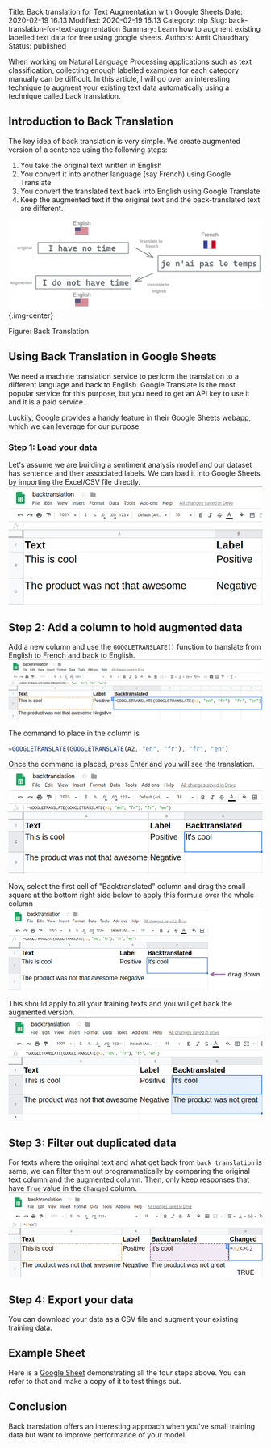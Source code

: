 Title: Back translation for Text Augmentation with Google Sheets
Date: 2020-02-19 16:13
Modified: 2020-02-19 16:13
Category: nlp
Slug: back-translation-for-text-augmentation
Summary: Learn how to augment existing labelled text data for free using google sheets.
Authors: Amit Chaudhary
Status: published


When working on Natural Language Processing applications such as text classification, collecting enough labelled examples for each category manually can be difficult. In this article, I will go over an interesting technique to augment your existing text data automatically using a technique called back translation.

## Introduction to Back Translation
The key idea of back translation is very simple. We create augmented version of a sentence using the following steps:

1. You take the original text written in English  
2. You convert it into another language (say French) using Google Translate  
3. You convert the translated text back into English using Google Translate   
4. Keep the augmented text if the original text and the back-translated text are different. 

![](/images/backtranslation-en-fr.png){.img-center}
<p class="has-text-centered has-text-grey">
Figure: Back Translation
</p>

## Using Back Translation in Google Sheets
We need a machine translation service to perform the translation to a different language and back to English. Google Translate is the most popular service for this purpose, but you need to get an API key to use it and it is a paid service. 

Luckily, Google provides a handy feature in their Google Sheets webapp, which we can leverage for our purpose.

### Step 1: Load your data
Let's assume we are building a sentiment analysis model and our dataset has sentence and their associated labels. We can load it into Google Sheets by importing the Excel/CSV file directly.
![](/images/backtranslation-sheets-step-1.png)

## Step 2: Add a column to hold augmented data
Add a new column and use the `GOOGLETRANSLATE()` function to translate from English to French and back to English.
![](/images/backtranslation-sheets-step-2.png)

The command to place in the column is
```js
=GOOGLETRANSLATE(GOOGLETRANSLATE(A2, "en", "fr"), "fr", "en")
```
Once the command is placed, press Enter and you will see the translation.
![](/images/backtranslation-sheets-step-2.2.png)

Now, select the first cell of "Backtranslated" column and drag the small square at the bottom right side below to apply this formula over the whole column 
![](/images/backtranslation-sheets-step-2.3.png)

This should apply to all your training texts and you will get back the augmented version.
![](/images/backtranslation-sheets-step-2.4.png)

## Step 3: Filter out duplicated data
For texts where the original text and what get back from `back translation` is same, we can filter them out programmatically by comparing the original text column and the augmented column. Then, only keep responses that have `True` value in the `Changed` column.
![](/images/backtranslation-sheets-step-3.2.png)

## Step 4: Export your data
You can download your data as a CSV file and augment your existing training data.

## Example Sheet
Here is a [Google Sheet](https://docs.google.com/spreadsheets/d/1pE9RAukrc4S9jf22RxVr_vEBqN9_DyZaRY8QQRek8Fs/edit#gid=2000059744) demonstrating all the four steps above. You can refer to that and make a copy of it to test things out.

## Conclusion
Back translation offers an interesting approach when you've small training data but want to improve performance of your model.